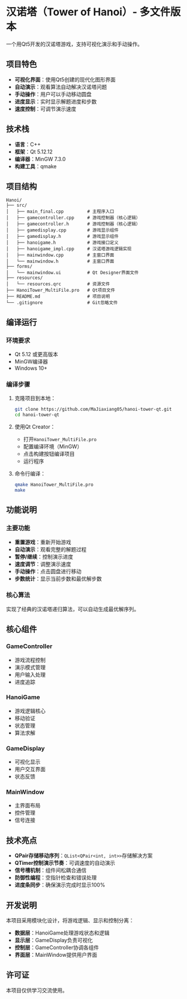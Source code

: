 # 汉诺塔（Tower of Hanoi）- 多文件版本

一个用Qt5开发的汉诺塔游戏，支持可视化演示和手动操作。

##  项目特色

- **可视化界面**：使用Qt5创建的现代化图形界面
- **自动演示**：观看算法自动解决汉诺塔问题
- **手动操作**：用户可以手动移动圆盘
- **进度显示**：实时显示解题进度和步数
- **速度控制**：可调节演示速度

##  技术栈

- **语言**：C++
- **框架**：Qt 5.12.12
- **编译器**：MinGW 7.3.0
- **构建工具**：qmake

##  项目结构

```
Hanoi/
├── src/
│   ├── main_final.cpp         # 主程序入口
│   ├── gamecontroller.cpp     # 游戏控制器（核心逻辑）
│   ├── gamecontroller.h       # 游戏控制器（核心逻辑）
│   ├── gamedisplay.cpp        # 游戏显示组件
│   ├── gamedisplay.h          # 游戏显示组件
│   ├── hanoigame.h            # 游戏接口定义
│   ├── hanoigame_impl.cpp     # 汉诺塔游戏逻辑实现
│   ├── mainwindow.cpp         # 主窗口界面
│   └── mainwindow.h           # 主窗口界面
├── forms/
│   └── mainwindow.ui          # Qt Designer界面文件
├── resources/
│   └── resources.qrc          # 资源文件
├── HanoiTower_MultiFile.pro   # Qt项目文件
├── README.md                  # 项目说明
└── .gitignore                 # Git忽略文件
```

##  编译运行

### 环境要求
- Qt 5.12 或更高版本
- MinGW编译器
- Windows 10+

### 编译步骤
1. 克隆项目到本地：
   ```bash
   git clone https://github.com/MaJiaxiang05/hanoi-tower-qt.git
   cd hanoi-tower-qt
   ```

2. 使用Qt Creator：
   - 打开`HanoiTower_MultiFile.pro`
   - 配置编译环境（MinGW）
   - 点击构建按钮编译项目
   - 运行程序

3. 命令行编译：
   ```bash
   qmake HanoiTower_MultiFile.pro
   make
   ```

##  功能说明

### 主要功能
- **重置游戏**：重新开始游戏
- **自动演示**：观看完整的解题过程
- **暂停/继续**：控制演示进度
- **速度调节**：调整演示速度
- **手动操作**：点击圆盘进行移动
- **步数统计**：显示当前步数和最优解步数

### 核心算法
实现了经典的汉诺塔递归算法，可以自动生成最优解序列。

##  核心组件

### GameController
- 游戏流程控制
- 演示模式管理
- 用户输入处理
- 进度追踪

### HanoiGame
- 游戏逻辑核心
- 移动验证
- 状态管理
- 算法求解

### GameDisplay
- 可视化显示
- 用户交互界面
- 状态反馈

### MainWindow
- 主界面布局
- 控件管理
- 信号连接

##  技术亮点

- **QPair存储移动序列**：`QList<QPair<int, int>>`存储解决方案
- **QTimer控制演示节奏**：可调速度的自动演示
- **信号槽机制**：组件间松耦合通信
- **防御性编程**：空指针检查和错误处理
- **进度条同步**：确保演示完成时显示100%

##  开发说明

本项目采用模块化设计，将游戏逻辑、显示和控制分离：
- **数据层**：HanoiGame处理游戏状态和逻辑
- **显示层**：GameDisplay负责可视化
- **控制层**：GameController协调各组件
- **界面层**：MainWindow提供用户界面

##  许可证

本项目仅供学习交流使用。 
